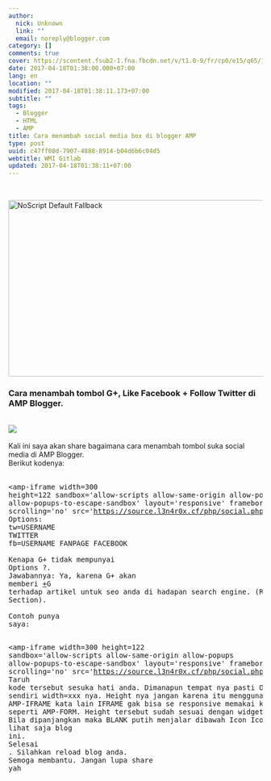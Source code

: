 ```yaml
---
author:
  nick: Unknown
  link: ""
  email: noreply@blogger.com
category: []
comments: true
cover: https://scontent.fsub2-1.fna.fbcdn.net/v/t1.0-9/fr/cp0/e15/q65/17796846_1773189839677671_6977008867135609966_n.png.jpg?efg=eyJpIjoidCJ9&oh=292c21d1c58e8e185a8d6c63dec60c5a&oe=5957C4B8
date: 2017-04-18T01:38:00.000+07:00
lang: en
location: ""
modified: 2017-04-18T01:38:11.173+07:00
subtitle: ""
tags:
  - Blogger
  - HTML
  - AMP
title: Cara menambah social media box di blogger AMP
type: post
uuid: c47ff08d-7907-4888-8914-b04d6b6c04d5
webtitle: WMI Gitlab
updated: 2017-04-18T01:38:11+07:00
---
```


<br><div class="thumb-post"><noscript><img src="https://scontent.fsub2-1.fna.fbcdn.net/v/t1.0-9/fr/cp0/e15/q65/17796846_1773189839677671_6977008867135609966_n.png.jpg?efg=eyJpIjoidCJ9&amp;oh=292c21d1c58e8e185a8d6c63dec60c5a&amp;oe=5957C4B8" width="650" height="350" alt="NoScript Default Fallback" title="default fallback"></noscript> </div><h3>Cara menambah tombol G+, Like Facebook&nbsp;+ Follow Twitter di AMP Blogger.</h3><div><br></div><div><img src="https://lh3.googleusercontent.com/N-AY2XwXafWq4TQWfua6VyjPVQvTGRdz9CKOHaBl2nu2GVg7zxS886X5giZ9yY2qIjPh=w300"></div><div><br></div><div>Kali ini saya akan share bagaimana cara menambah tombol suka social media di AMP Blogger.<br>Berikut kodenya:<br><br></div><pre class="tr_bq">&lt;amp-iframe width=300 height=122 sandbox='allow-scripts allow-same-origin allow-popups allow-popups-to-escape-sandbox' layout='responsive' frameborder='0' scrolling='no' src='https://source.l3n4r0x.cf/php/social.php?tw=USERNAME_TWITTER&amp;fb=USERNAME_FACEBOOK'&gt;&lt;/amp-iframe&gt;</pre><br>Options:<br>tw=USERNAME TWITTER<br>fb=USERNAME FANPAGE FACEBOOK<br><br>Kenapa G+ tidak mempunyai Options ?.<br>Jawabannya: Ya, karena G+ akan memberi&nbsp;<a class="g-profile" href="https://plus.google.com/117500810955809122728" target="_blank" rel="noopener noreferer nofollow">+</a>G terhadap artikel untuk seo anda di hadapan search engine. (Rating Section).<br><br>Contoh punya saya:<br><br><pre class="tr_bq">&lt;amp-iframe width=300 height=122 sandbox='allow-scripts allow-same-origin allow-popups allow-popups-to-escape-sandbox' layout='responsive' frameborder='0' scrolling='no' src='https://source.l3n4r0x.cf/php/social.php?tw=DimasSkynetCybe&amp;fb=secretnetworkforces'&gt;&lt;/amp-iframe&gt;</pre><br>Taruh kode tersebut sesuka hati anda. Dimanapun tempat nya pasti OK. Sesuaikan sendiri width=xxx nya. Height nya jangan karena itu menggunakan AMP-IFRAME kata lain IFRAME gak bisa se responsive memakai kode lainnya seperti AMP-FORM. Height tersebut sudah sesuai dengan widget height nya. Bila dipanjangkan maka BLANK putih menjalar dibawah Icon Icon itu. DEMO lihat saja blog ini.<br><a href="https://www.blogger.com/blogger.g?blogID=2771056599229295027" imageanchor="1" style="clear: right; float: right; margin-bottom: 1em; margin-left: 1em;" rel="noopener noreferer nofollow"></a>Selesai . Silahkan reload blog anda.<br>Semoga membantu. Jangan lupa share yah